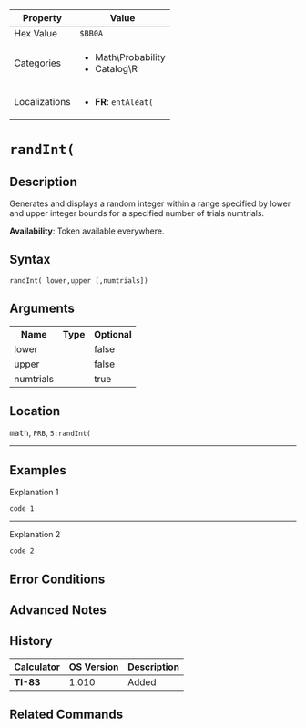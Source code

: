 | Property      | Value |
|---------------|-------|
| Hex Value     | `$BB0A`|
| Categories    | <ul><li>Math\Probability</li><li>Catalog\R</li></ul> |
| Localizations | <ul><li><b>FR</b>: `entAléat(`</li></ul> |

# `randInt(`

## Description
Generates and displays a random integer within a range specified by lower and upper integer bounds for a specified number of trials numtrials.


<b>Availability</b>: Token available everywhere.

## Syntax
`randInt( lower,upper [,numtrials])`

## Arguments
<table>
<tr><th>Name</th><th>Type</th><th>Optional</th></tr>

<tr><td>lower</td><td></td><td>false</td></tr>

<tr><td>upper</td><td></td><td>false</td></tr>

<tr><td>numtrials</td><td></td><td>true</td></tr>

</table>

## Location
<kbd>math</kbd>, `PRB`, `5:randInt(`
<hr>

## Examples

Explanation 1
```ti-basic
code 1
```
---
Explanation 2
```ti-basic
code 2
```

## Error Conditions


## Advanced Notes


## History
| Calculator | OS Version | Description |
|------------|------------|-------------|
| <b>TI-83</b> | 1.010 | Added

## Related Commands

    